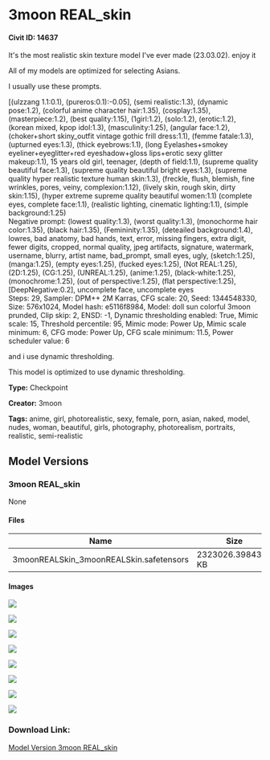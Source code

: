 # 3moon REAL_skin

#### Civit ID: 14637

<p>It's the most realistic skin texture model I've ever made (23.03.02). enjoy it</p><p></p><p>All of my models are optimized for selecting Asians.</p><p></p><p>I usually use these prompts.</p><p></p><p>[(ulzzang 1.1:0.1), (pureros:0.1):-0.05], (semi realistic:1.3), (dynamic pose:1.2), (colorful anime character hair:1.35), (cosplay:1.35), (masterpiece:1.2), (best quality:1.15), (1girl:1.2), (solo:1.2), (erotic:1.2), (korean mixed, kpop idol:1.3), (masculinity:1.25), (angular face:1.2), (choker+short skiny_outfit vintage gothic frill dress:1.1), (femme fatale:1.3), (upturned eyes:1.3), (thick eyebrows:1.1), (long Eyelashes+smokey eyeliner+eyeglitter+red eyeshadow+gloss lips+erotic sexy glitter makeup:1.1), 15 years old girl, teenager, (depth of field:1.1), (supreme quality beautiful face:1.3), (supreme quality beautiful bright eyes:1.3), (supreme quality hyper realistic texture human skin:1.3), (freckle, flush, blemish, fine wrinkles, pores, veiny, complexion:1.12), (lively skin, rough skin, dirty skin:1.15), (hyper extreme supreme quality beautiful women:1.1) (complete eyes, complete face:1.1), (realistic lighting, cinematic lighting:1.1), (simple background:1.25)<br />Negative prompt: (lowest quality:1.3), (worst quality:1.3), (monochorme hair color:1.35), (black hair:1.35), (Femininity:1.35), (deteailed background:1.4), lowres, bad anatomy, bad hands, text, error, missing fingers, extra digit, fewer digits, cropped, normal quality, jpeg artifacts, signature, watermark, username, blurry, artist name, bad_prompt, small eyes, ugly, (sketch:1.25), (manga:1.25), (empty eyes:1.25), (fucked eyes:1.25), (Not REAL:1.25), (2D:1.25), (CG:1.25), (UNREAL:1.25), (anime:1.25), (black-white:1.25), (monochrome:1.25), (out of perspective:1.25), (flat perspective:1.25), [DeepNegative:0.2], uncomplete face, uncomplete eyes<br />Steps: 29, Sampler: DPM++ 2M Karras, CFG scale: 20, Seed: 1344548330, Size: 576x1024, Model hash: e5116f8984, Model: doll sun colorful 3moon prunded, Clip skip: 2, ENSD: -1, Dynamic thresholding enabled: True, Mimic scale: 15, Threshold percentile: 95, Mimic mode: Power Up, Mimic scale minimum: 6, CFG mode: Power Up, CFG scale minimum: 11.5, Power scheduler value: 6</p><p></p><p>and i use dynamic thresholding.</p><p>This model is optimized to use dynamic thresholding.</p>

**Type:** Checkpoint

**Creator:** 3moon

**Tags:** anime, girl, photorealistic, sexy, female, porn, asian, naked, model, nudes, woman, beautiful, girls, photography, photorealism, portraits, realistic, semi-realistic

## Model Versions

### 3moon REAL_skin

None

#### Files

| Name | Size | Type | Format | Download Url | AutoV1 | AutoV2 | SHA256 | CRC32 | BLAKE3 |
| --- | --- | --- | --- | --- | --- | --- | --- | --- | --- |
| 3moonREALSkin_3moonREALSkin.safetensors | 2323026.3984375 KB | Model | SafeTensor | https://civitai.com/api/download/models/17238 | FFB4E999 | 6F29465BC6 | 6F29465BC65A2B89C2FBD7D11278FAD86F7AB6C4E3C353E10F949F5674A77351 | 6AC01269 | 72B27125FA2F3E6F024BD3C0D2E01D1D6C622507FCC924465177FE996A0FBFE0 |

#### Images

<p><img src="https://image.civitai.com/xG1nkqKTMzGDvpLrqFT7WA/cc15114d-cc5b-4378-035f-b55fbc4ccd00/width=450/175142.jpeg" /></p>

<p><img src="https://image.civitai.com/xG1nkqKTMzGDvpLrqFT7WA/b01ec97a-99bf-4dee-f152-6785ae9e2f00/width=450/175145.jpeg" /></p>

<p><img src="https://image.civitai.com/xG1nkqKTMzGDvpLrqFT7WA/c3c0a478-d8a7-4b3f-4e05-8c7bbaa26900/width=450/175138.jpeg" /></p>

<p><img src="https://image.civitai.com/xG1nkqKTMzGDvpLrqFT7WA/8e07e9c8-73ca-4a3e-1a8f-70bc4bcc6d00/width=450/175144.jpeg" /></p>

<p><img src="https://image.civitai.com/xG1nkqKTMzGDvpLrqFT7WA/ae56e1f4-65ed-414c-cdc8-c18d692d2900/width=450/175143.jpeg" /></p>

<p><img src="https://image.civitai.com/xG1nkqKTMzGDvpLrqFT7WA/1baea11d-2cac-4a2a-9d8c-bef9a0fc8100/width=450/175141.jpeg" /></p>

<p><img src="https://image.civitai.com/xG1nkqKTMzGDvpLrqFT7WA/6af785de-13a2-4eea-d7ec-85be8c1c6600/width=450/175140.jpeg" /></p>

<p><img src="https://image.civitai.com/xG1nkqKTMzGDvpLrqFT7WA/8ae92bef-fad0-42bc-97c9-4cd407393300/width=450/175139.jpeg" /></p>

### Download Link:

[Model Version 3moon REAL_skin](https://civitai.com/api/download/models/17238)

